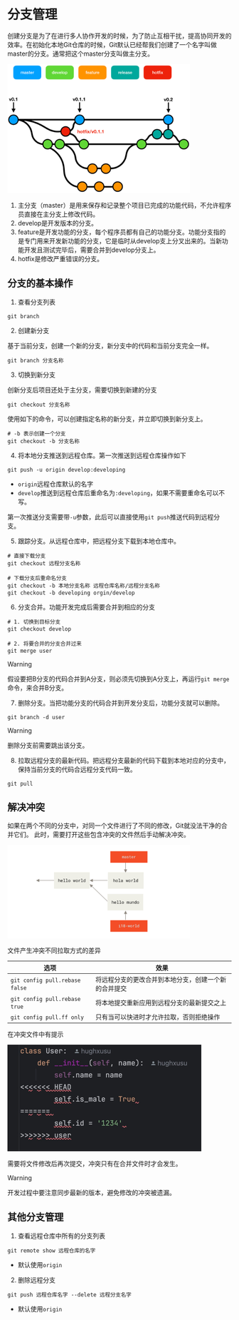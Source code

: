 # 分支管理

创建分支是为了在进行多人协作开发的时候，为了防止互相干扰，提高协同开发的效率。在初始化本地Git仓库的时候，Git默认已经帮我们创建了一个名字叫做master的分支。通常把这个master分支叫做主分支。

<img src="https://raw.githubusercontent.com/hughxusu/lesson-knowledge/develop/images/git/image-1718957362717.png" style="zoom: 40%;" />

1. 主分支（master）是用来保存和记录整个项目已完成的功能代码，不允许程序员直接在主分支上修改代码。
2. develop是开发版本的分支。
3. feature是开发功能的分支，每个程序员都有自己的功能分支。功能分支指的是专门用来开发新功能的分支，它是临时从develop支上分叉出来的。当新功能开发且测试完毕后，需要合并到develop分支上。
4. hotfix是修改严重错误的分支。

## 分支的基本操作

1. 查看分支列表

```shell
git branch
```

2. 创建新分支

基于当前分支，创建一个新的分支，新分支中的代码和当前分支完全一样。

```shell
git branch 分支名称
```

3. 切换到新分支

创新分支后项目还处于主分支，需要切换到新建的分支

```shell
git checkout 分支名称
```

使用如下的命令，可以创建指定名称的新分支，并立即切换到新分支上。

```shell
# -b 表示创建一个分支
git checkout -b 分支名称
```

4. 将本地分支推送到远程仓库。第一次推送到远程仓库操作如下

```shell
git push -u origin develop:developing
```

* `origin`远程仓库默认的名字
* `develop`推送到远程仓库后重命名为`:developing`，如果不需要重命名可以不写。

第一次推送分支需要带`-u`参数，此后可以直接使用`git push`推送代码到远程分支。

5. 跟踪分支。从远程仓库中，把远程分支下载到本地仓库中。

```shell
# 直接下载分支
git checkout 远程分支名称

# 下载分支后重命名分支
git checkout -b 本地分支名称 远程仓库名称/远程分支名称
git checkout -b developing orgin/develop
```

6. 分支合并。功能开发完成后需要合并到相应的分支

```shell
# 1. 切换到目标分支
git checkout develop

# 2. 将要合并的分支合并过来
git merge user
```

> [!warning]
>
> 假设要把B分支的代码合并到A分支，则必须先切换到A分支上，再运行`git merge`命令，来合并B分支。

7. 删除分支。当把功能分支的代码合并到开发分支后，功能分支就可以删除。

```shell
git branch -d user
```

> [!warning]
>
> 删除分支前需要跳出该分支。

8. 拉取远程分支的最新代码。把远程分支最新的代码下载到本地对应的分支中，保持当前分支的代码合远程分支代码一致。

```shell
git pull
```

## 解决冲突

如果在两个不同的分支中，对同一个文件进行了不同的修改，Git就没法干净的合并它们。 此时，需要打开这些包含冲突的文件然后手动解决冲突。

<img src="https://raw.githubusercontent.com/hughxusu/lesson-knowledge/develop/images/git/rerere1.png" style="zoom:40%;" />

文件产生冲突不同拉取方式的差异

| 选项                           | 效果                                                 |
| ------------------------------ | ---------------------------------------------------- |
| `git config pull.rebase false` | 将远程分支的更改合并到本地分支，创建一个新的合并提交 |
| `git config pull.rebase true`  | 将本地提交重新应用到远程分支的最新提交之上           |
| `git config pull.ff only`      | 只有当可以快进时才允许拉取，否则拒绝操作             |

在冲突文件中有提示

<img src="https://raw.githubusercontent.com/hughxusu/lesson-knowledge/develop/images/git/Xnip2024-11-14_13-53-29.jpg" style="zoom:50%;" />

需要将文件修改后再次提交，冲突只有在合并文件时才会发生。

> [!warning]
>
> 开发过程中要注意同步最新的版本，避免修改的冲突被遗漏。

## 其他分支管理

1. 查看远程仓库中所有的分支列表

```shell
git remote show 远程仓库的名字
```

* 默认使用`origin`

2. 删除远程分支

```shell
git push 远程仓库名字 --delete 远程分支名字
```

* 默认使用`origin`
